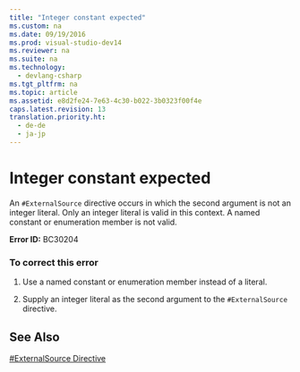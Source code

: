 ```yaml
---
title: "Integer constant expected"
ms.custom: na
ms.date: 09/19/2016
ms.prod: visual-studio-dev14
ms.reviewer: na
ms.suite: na
ms.technology: 
  - devlang-csharp
ms.tgt_pltfrm: na
ms.topic: article
ms.assetid: e8d2fe24-7e63-4c30-b022-3b0323f00f4e
caps.latest.revision: 13
translation.priority.ht: 
  - de-de
  - ja-jp
---
```

# Integer constant expected
An `#ExternalSource` directive occurs in which the second argument is not an integer literal. Only an integer literal is valid in this context. A named constant or enumeration member is not valid.  
  
 **Error ID:** BC30204  
  
### To correct this error  
  
1.  Use a named constant or enumeration member instead of a literal.  
  
2.  Supply an integer literal as the second argument to the `#ExternalSource` directive.  
  
## See Also  
 [#ExternalSource Directive](../vs140/#ExternalSource-Directive.md)